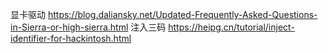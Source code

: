 显卡驱动
https://blog.daliansky.net/Updated-Frequently-Asked-Questions-in-Sierra-or-high-sierra.html
注入三码
https://heipg.cn/tutorial/inject-identifier-for-hackintosh.html